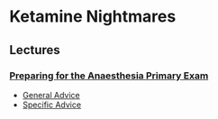 # Ketamine Nightmares

## Lectures

### [Preparing for the Anaesthesia Primary Exam](https://www.youtube.com/watch?v=xxgbYVZ40Pw&list=PLP1Dt3RlsU6UD1GmjgaW0dSmVhkDxDBYo)

- [General Advice](https://www.youtube.com/watch?v=xxgbYVZ40Pw)
- [Specific Advice](https://www.youtube.com/watch?v=A47qIv3-9b8)

